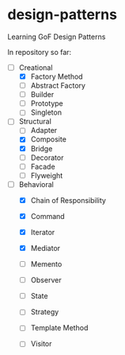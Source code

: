 # design-patterns
Learning GoF Design Patterns

In repository so far:
- [ ] Creational
  - [x] Factory Method
  - [ ] Abstract Factory
  - [ ] Builder
  - [ ] Prototype
  - [ ] Singleton
- [ ] Structural
  - [ ] Adapter
  - [x] Composite
  - [x] Bridge
  - [ ] Decorator
  - [ ] Facade
  - [ ] Flyweight
- [ ] Behavioral
  - [x] Chain of Responsibility
  - [x] Command
  - [x] Iterator
  - [x] Mediator
  - [ ] Memento
  - [ ] Observer
  - [ ] State
  - [ ] Strategy
  - [ ] Template Method
  - [ ] Visitor

